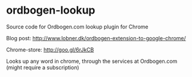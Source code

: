 # ordbogen-lookup
Source code for Ordbogen.com lookup plugin for Chrome

Blog post: http://www.lobner.dk/ordbogen-extension-to-google-chrome/

Chrome-store: http://goo.gl/6rJkCB

Looks up any word in chrome, through the services at Ordbogen.com (might require a subscription)
